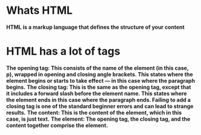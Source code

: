 # Whats HTML
**HTML is a markup language that defines the structure of your content**
# HTML has a lot of tags
**The opening tag: This consists of the name of the element (in this case, p), wrapped in opening and closing angle brackets. This states where the element begins or starts to take effect — in this case where the paragraph begins.**
**The closing tag: This is the same as the opening tag, except that it includes a forward slash before the element name. This states where the element ends in this case where the paragraph ends. Failing to add a closing tag is one of the standard beginner errors and can lead to strange results.**
**The content: This is the content of the element, which in this case, is just text.**
**The element: The opening tag, the closing tag, and the content together comprise the element.**